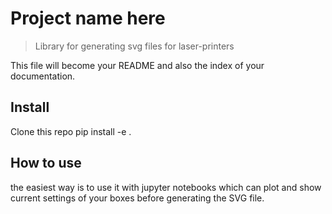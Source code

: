 # Project name here
> Library for generating svg files for laser-printers


This file will become your README and also the index of your documentation.

## Install

Clone this repo
pip install -e .

## How to use

the easiest way is to use it with jupyter notebooks which can plot and show current settings of your boxes before generating the SVG file.
